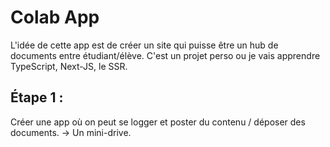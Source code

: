 # Colab App
L'idée de cette app est de créer un site qui puisse être un hub de documents entre étudiant/élève. C'est un projet perso ou je vais apprendre TypeScript, Next-JS, le SSR.

## Étape 1 :
Créer une app où on peut se logger et poster du contenu / déposer des documents. -> Un mini-drive.